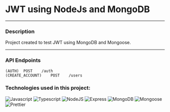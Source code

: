 # JWT using NodeJs and MongoDB
---

### Description
Project created to test JWT using MongoDB and Mongoose.

---
### API Endpoints
    (AUTH)  POST    /auth
    (CREATE_ACCOUNT)    POST    /users

### Technologies used in this project:
![Javascript](https://img.shields.io/badge/JavaScript-F7DF1E?style=for-the-badge&logo=javascript&logoColor=black)
![Typescript](https://img.shields.io/badge/TypeScript-007ACC?style=for-the-badge&logo=typescript&logoColor=white)
![NodeJS](https://img.shields.io/badge/Nodejs-43853D?style=for-the-badge&logo=node.js&logoColor=white)
![Express](https://img.shields.io/badge/Express.js-000000?style=for-the-badge&logo=express&logoColor=white)
![MongoDB](https://img.shields.io/badge/MongoDB-00000?style=for-the-badge&logo=mongodb&logoColor=white)
![Mongoose](https://img.shields.io/badge/Mongoose-00000?style=for-the-badge&logo=mongoose&logoColor=white)
![Prettier](https://img.shields.io/badge/Prettier-f7b93e?style=for-the-badge&logo=prettier&logoColor=black)
